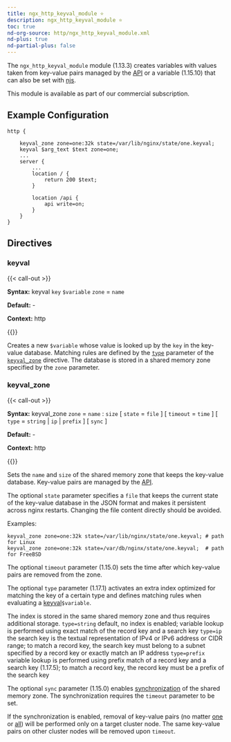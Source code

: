 ```yaml
---
title: ngx_http_keyval_module ⭐️
description: ngx_http_keyval_module ⭐️
toc: true
nd-org-source: http/ngx_http_keyval_module.xml
nd-plus: true
nd-partial-plus: false
---
```



<!--
********************************************************************************
🛑 WARNING: AUTOGENERATED FILE - DO NOT EDIT 🛑
This Markdown file was automatically generated from the source XML documentation.
Any manual changes made directly to this file will be overwritten.
To request or suggest changes, please edit the source XML files instead.
https://github.com/nginx/nginx.org/tree/main/xml/en
********************************************************************************
-->


The `ngx_http_keyval_module` module (1.13.3) creates variables
with values taken from key-value pairs managed by the
[API](/nginx/module-reference/http/ngx_http_api_module#http_keyvals_)
or a variable (1.15.10) that can also be set with
[njs](https://github.com/nginx/njs-examples/#logging-the-number-of-requests-per-client-http-logging-num-requests).

This module is available as part of our
commercial subscription.
## Example Configuration


```nginx
http {

    keyval_zone zone=one:32k state=/var/lib/nginx/state/one.keyval;
    keyval $arg_text $text zone=one;
    ...
    server {
        ...
        location / {
            return 200 $text;
        }

        location /api {
            api write=on;
        }
    }
}

```

## Directives

### keyval

{{< call-out >}}

**Syntax:** keyval `key` `$variable` `zone` = `name`

**Default:** -

**Context:** http


{{</call-out>}}


Creates a new `$variable` whose value
is looked up by the `key` in the key-value database.
Matching rules are defined by the
[`type`](#keyval_type) parameter of the
[`keyval_zone`](#keyval_zone) directive.
The database is stored in a shared memory zone
specified by the `zone` parameter.
### keyval_zone

{{< call-out >}}

**Syntax:** keyval_zone `zone` = `name` : `size` [ `state` = `file` ] [ `timeout` = `time` ] [ `type` = `string` | `ip` | `prefix` ] [ `sync` ]

**Default:** -

**Context:** http


{{</call-out>}}


Sets the `name` and `size` of the shared memory zone
that keeps the key-value database.
Key-value pairs are managed by the
[API](/nginx/module-reference/http/ngx_http_api_module#http_keyvals_).

The optional `state` parameter specifies a `file`
that keeps the current state of the key-value database in the JSON format
and makes it persistent across nginx restarts.
Changing the file content directly should be avoided.

Examples:

```nginx
keyval_zone zone=one:32k state=/var/lib/nginx/state/one.keyval; # path for Linux
keyval_zone zone=one:32k state=/var/db/nginx/state/one.keyval;  # path for FreeBSD

```


The optional `timeout` parameter (1.15.0) sets
the time after which key-value pairs are removed from the zone.

The optional `type` parameter (1.17.1) activates
an extra index optimized for matching the key of a certain type
and defines matching rules when evaluating
a [keyval](#keyval)`$variable`.

The index is stored in the same shared memory zone
and thus requires additional storage.
`type=string`
default, no index is enabled;
variable lookup is performed using exact match
of the record key and a search key
`type=ip`
the search key is the textual representation of IPv4 or IPv6 address
or CIDR range;
to match a record key, the search key must belong to a subnet
specified by a record key or exactly match an IP address
`type=prefix`
variable lookup is performed using prefix match
of a record key and a search key (1.17.5);
to match a record key, the record key must be a prefix of the search key

The optional `sync` parameter (1.15.0) enables
[synchronization](/nginx/module-reference/../stream/ngx_stream_zone_sync_module#zone_sync)
of the shared memory zone.
The synchronization requires the
`timeout` parameter to be set.

If the synchronization is enabled, removal of key-value pairs (no matter
[one](/nginx/module-reference/http/ngx_http_api_module#patchHttpKeyvalZoneKeyValue)
or
[all](/nginx/module-reference/http/ngx_http_api_module#deleteHttpKeyvalZoneData))
will be performed only on a target cluster node.
The same key-value pairs on other cluster nodes
will be removed upon `timeout`.
